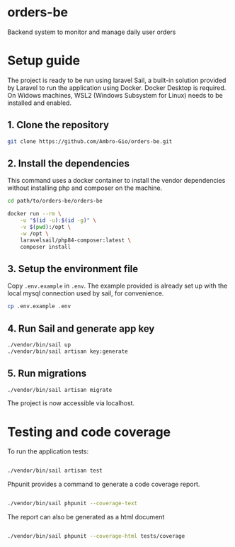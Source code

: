 # orders-be
Backend system to monitor and manage daily user orders

# Setup guide

The project is ready to be run using laravel Sail, a built-in solution provided by Laravel to run the application using Docker.
Docker Desktop is required. On Widows machines, WSL2 (Windows Subsystem for Linux) needs to be installed and enabled.

## 1. Clone the repository

```bash
git clone https://github.com/Ambro-Gio/orders-be.git
```

## 2. Install the dependencies

This command uses a docker container to install the vendor dependencies without installing php and composer on the machine.

```bash
cd path/to/orders-be/orders-be

docker run --rm \
    -u "$(id -u):$(id -g)" \
    -v $(pwd):/opt \
    -w /opt \
    laravelsail/php84-composer:latest \
    composer install
```

## 3. Setup the environment file

Copy `.env.example` in `.env`. The example provided is already set up with the local mysql connection used by sail, for convenience.

```bash
cp .env.example .env
```

## 4. Run Sail and generate app key

```bash
./vendor/bin/sail up
./vendor/bin/sail artisan key:generate
```

## 5. Run migrations

```bash
./vendor/bin/sail artisan migrate
```

The project is now accessible via localhost.

# Testing and code coverage

To run the application tests:

```bash

./vendor/bin/sail artisan test

```

Phpunit provides a command to generate a code coverage report.

```bash

./vendor/bin/sail phpunit --coverage-text

```

The report can also be generated as a html document

```bash

./vendor/bin/sail phpunit --coverage-html tests/coverage

```
